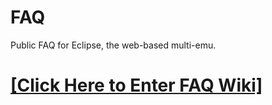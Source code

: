 # FAQ
Public FAQ for Eclipse, the web-based multi-emu.

# [[Click Here to Enter FAQ Wiki]](https://github.com/ZenithDevs/Eclipse-FAQ/wiki)
